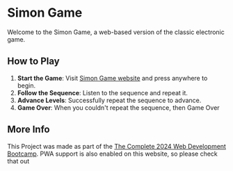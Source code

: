 # Simon Game

Welcome to the Simon Game, a web-based version of the classic electronic game.

## How to Play

1. **Start the Game**: Visit [Simon Game website](https://im-josepaul.github.io/Simon_Game/) and press anywhere to begin.
2. **Follow the Sequence**: Listen to the sequence and repeat it.
3. **Advance Levels**: Successfully repeat the sequence to advance.
4. **Game Over**: When you couldn't repeat the sequence, then Game Over

## More Info
This Project was made as part of the [The Complete 2024 Web Development Bootcamp](https://www.udemy.com/course/the-complete-web-development-bootcamp/). PWA support is also enabled on this website, so please check that out
